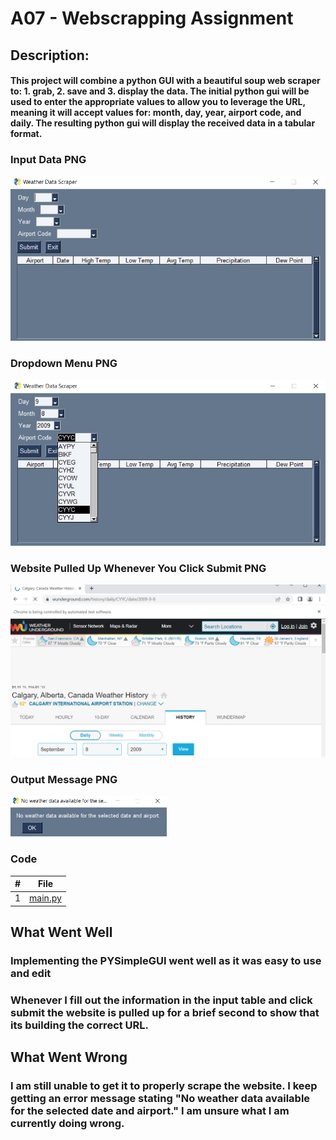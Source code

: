 # A07 - Webscrapping Assignment

## Description:
#### This project will combine a python GUI with a beautiful soup web scraper to: 1. grab, 2. save and 3. display the data. The initial python gui will be used to enter the appropriate values to allow you to leverage the URL, meaning it will accept values for: month, day, year, airport code, and daily. The resulting python gui will display the received data in a tabular format. 

### Input Data PNG
<img src = "https://github.com/ACHarrison32/4883-SoftwareTools-Harrison/blob/main/Assignments/A07/PYSimpleGui.PNG" width = "600">

### Dropdown Menu PNG
<img src = "https://github.com/ACHarrison32/4883-SoftwareTools-Harrison/blob/main/Assignments/A07/Dropdown.PNG" width = "600">

### Website Pulled Up Whenever You Click Submit PNG
<img src = "https://github.com/ACHarrison32/4883-SoftwareTools-Harrison/blob/main/Assignments/A07/Website.PNG" width = "600">

### Output Message PNG
<img src = "https://github.com/ACHarrison32/4883-SoftwareTools-Harrison/blob/main/Assignments/A07/Output Message.PNG" width = "250">

### Code
| # | File |
| - | ---- |
| 1 |[main.py](https://github.com/ACHarrison32/4883-SoftwareTools-Harrison/blob/main/Assignments/A07/main.py)|

## What Went Well
### Implementing the PYSimpleGUI went well as it was easy to use and edit
### Whenever I fill out the information in the input table and click submit the website is pulled up for a brief second to show that its building the correct URL.

## What Went Wrong
### I am still unable to get it to properly scrape the website. I keep getting an error message stating "No weather data available for the selected date and airport." I am unsure what I am currently doing wrong.
